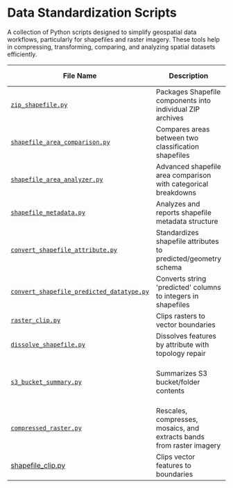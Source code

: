 # Data Standardization Scripts

A collection of Python scripts designed to simplify geospatial data workflows, particularly for shapefiles and raster imagery. These tools help in compressing, transforming, comparing, and analyzing spatial datasets efficiently.

| File Name | Description | Input | Output | Dependencies | Author | Last Updated |
|-----------|-------------|--------|--------|--------------|--------|--------------|
| [`zip_shapefile.py`](compressed_raster.py) | Packages Shapefile components into individual ZIP archives | Folder with Shapefiles | ZIP archives per Shapefile | os, zipfile | Aimen | 2025-05-06 |
| [`shapefile_area_comparison.py`](shapefile_area_comparison.py) | Compares areas between two classification shapefiles | Two Shapefiles | Area comparison results | geopandas | Aimen | 2025-05-06 |
| [`shapefile_area_analyzer.py`](shapefile_area_analyzer.py) | Advanced shapefile area comparison with categorical breakdowns | Two Shapefiles | Area reports and comparisons | geopandas | Aimen | 2025-05-06 |
| [`shapefile_metadata.py`](shapefile_metadata.py) | Analyzes and reports shapefile metadata structure | Folder with Shapefiles | Column inventory table | geopandas, pandas | Aimen | 2025-05-06 |
| [`convert_shapefile_attribute.py`](convert_shapefile_attribute.py) | Standardizes shapefile attributes to predicted/geometry schema | Folder with Shapefiles | Modified Shapefiles | geopandas | Aimen | 2025-05-06 |
| [`convert_shapefile_predicted_datatype.py`](convert_shapefile_predicted_datatype.py) | Converts string 'predicted' columns to integers in shapefiles | Folder with Shapefiles | Standardized Shapefiles | geopandas | Aimen | 2025-05-06 |
| [`raster_clip.py`](raster_clip.py) | Clips rasters to vector boundaries | Raster + Shapefile | Clipped Raster | rasterio, geopandas | Aimen | 2025-05-06 |
| [`dissolve_shapefile.py`](dissolve_shapefile.py) | Dissolves features by attribute with topology repair | Shapefile | Dissolved Shapefile | geopandas | Moeez Abdullah | 2025-05-06 |
| [`s3_bucket_summary.py`](s3_bucket_summary.py) | Summarizes S3 bucket/folder contents | S3 Credentionals and bucket/folder path | Detailed Summary Excel | geopandas | Aimen | 2025-05-06 |
| [`compressed_raster.py`](compressed_raster.py) | Rescales, compresses, mosaics, and extracts bands from raster imagery | `.tif` raster folder | Compressed RGB `.tif` mosaic | gdal, numpy, glob, os | Hiba Nasir | 2025-05-06 |
 [shapefile_clip.py](shapefile_clip.py) | Clips vector features to boundaries | Shapefile + Boundary | Clipped Shapefile | geopandas | Zainab | 2025-05-06 |


